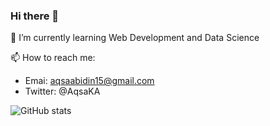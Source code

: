 ### Hi there 👋


🌱 I’m currently learning Web Development and Data Science

📫 How to reach me:
 - Emai: aqsaabidin15@gmail.com
 - Twitter: @AqsaKA

![GitHub stats](https://github-readme-stats.vercel.app/api?username=alaqsaka&show_icons=true&theme=dark)
